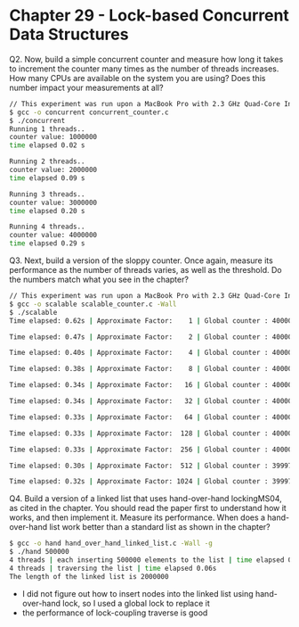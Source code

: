 # Chapter 29 - Lock-based Concurrent Data Structures

Q2. Now, build a simple concurrent counter and measure how long it takes to increment the counter many times as the number of threads increases. How many CPUs are available on the system you are using? Does this number impact your measurements at all?

```bash
// This experiment was run upon a MacBook Pro with 2.3 GHz Quad-Core Intel Core i5
$ gcc -o concurrent concurrent_counter.c
$ ./concurrent
Running 1 threads..
counter value: 1000000
time elapsed 0.02 s

Running 2 threads..
counter value: 2000000
time elapsed 0.09 s

Running 3 threads..
counter value: 3000000
time elapsed 0.20 s

Running 4 threads..
counter value: 4000000
time elapsed 0.29 s
```

Q3. Next, build a version of the sloppy counter. Once again, measure its performance as the number of threads varies, as well as the threshold. Do the numbers match what you see in the chapter?

```bash
// This experiment was run upon a MacBook Pro with 2.3 GHz Quad-Core Intel Core i5
$ gcc -o scalable scalable_counter.c -Wall
$ ./scalable
Time elapsed: 0.62s | Approximate Factor:    1 | Global counter : 4000000

Time elapsed: 0.47s | Approximate Factor:    2 | Global counter : 4000000

Time elapsed: 0.40s | Approximate Factor:    4 | Global counter : 4000000

Time elapsed: 0.38s | Approximate Factor:    8 | Global counter : 4000000

Time elapsed: 0.34s | Approximate Factor:   16 | Global counter : 4000000

Time elapsed: 0.34s | Approximate Factor:   32 | Global counter : 4000000

Time elapsed: 0.33s | Approximate Factor:   64 | Global counter : 4000000

Time elapsed: 0.33s | Approximate Factor:  128 | Global counter : 4000000

Time elapsed: 0.33s | Approximate Factor:  256 | Global counter : 4000000

Time elapsed: 0.30s | Approximate Factor:  512 | Global counter : 3999744

Time elapsed: 0.32s | Approximate Factor: 1024 | Global counter : 3999744
```

Q4. Build a version of a linked list that uses hand-over-hand lockingMS04, as cited in the chapter. You should read the paper first to understand how it works, and then implement it. Measure its performance. When does a hand-over-hand list work better than a standard list as shown in the chapter?

```bash
$ gcc -o hand hand_over_hand_linked_list.c -Wall -g
$ ./hand 500000
4 threads | each inserting 500000 elements to the list | time elapsed 0.73s
4 threads | traversing the list | time elapsed 0.06s
The length of the linked list is 2000000
```

- I did not figure out how to insert nodes into the linked list using hand-over-hand lock, so I used a global lock to replace it
- the performance of lock-coupling traverse is good
